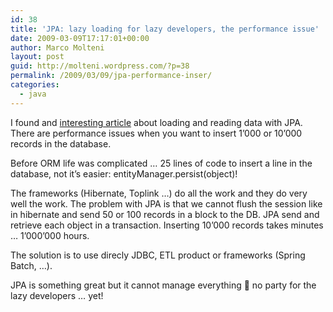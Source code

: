 ```yaml
---
id: 38
title: 'JPA: lazy loading for lazy developers, the performance issue'
date: 2009-03-09T17:17:01+00:00
author: Marco Molteni
layout: post
guid: http://molteni.wordpress.com/?p=38
permalink: /2009/03/09/jpa-performance-inser/
categories:
  - java
---
```

I found and [interesting article](http://terrazadearavaca.blogspot.com/2008/12/jpa-implementations-comparison.html) about loading and reading data with JPA. There are performance issues when you want to insert 1&#8217;000 or 10&#8217;000 records in the database.
  
Before ORM life was complicated &#8230; 25 lines of code to insert a line in the database, not it&#8217;s easier: entityManager.persist(object)!
  
The frameworks (Hibernate, Toplink &#8230;) do all the work and they do very well the work. The problem with JPA is that we cannot flush the session like in hibernate and send 50 or 100 records in a block to the DB. JPA send and retrieve each object in a transaction. Inserting 10&#8217;000 records takes minutes &#8230; 1&#8217;000&#8217;000 hours.
  
The solution is to use direcly JDBC, ETL product or frameworks (Spring Batch, &#8230;).
  
JPA is something great but it cannot manage everything 🙁 no party for the lazy developers &#8230; yet!